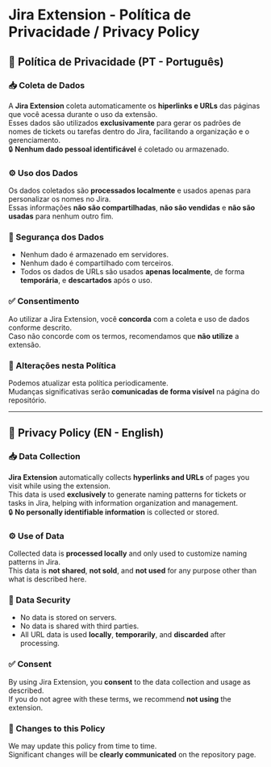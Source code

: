 # Jira Extension - Política de Privacidade / Privacy Policy

## 📄 Política de Privacidade (PT - Português)

### 📥 Coleta de Dados
A **Jira Extension** coleta automaticamente os **hiperlinks e URLs** das páginas que você acessa durante o uso da extensão.  
Esses dados são utilizados **exclusivamente** para gerar os padrões de nomes de tickets ou tarefas dentro do Jira, facilitando a organização e o gerenciamento.  
🔒 **Nenhum dado pessoal identificável** é coletado ou armazenado.

### ⚙️ Uso dos Dados
Os dados coletados são **processados localmente** e usados apenas para personalizar os nomes no Jira.  
Essas informações **não são compartilhadas**, **não são vendidas** e **não são usadas** para nenhum outro fim.

### 🔐 Segurança dos Dados
- Nenhum dado é armazenado em servidores.
- Nenhum dado é compartilhado com terceiros.
- Todos os dados de URLs são usados **apenas localmente**, de forma **temporária**, e **descartados** após o uso.

### ✅ Consentimento
Ao utilizar a Jira Extension, você **concorda** com a coleta e uso de dados conforme descrito.  
Caso não concorde com os termos, recomendamos que **não utilize** a extensão.

### 🔄 Alterações nesta Política
Podemos atualizar esta política periodicamente.  
Mudanças significativas serão **comunicadas de forma visível** na página do repositório.

---

## 📄 Privacy Policy (EN - English)

### 📥 Data Collection
**Jira Extension** automatically collects **hyperlinks and URLs** of pages you visit while using the extension.  
This data is used **exclusively** to generate naming patterns for tickets or tasks in Jira, helping with information organization and management.  
🔒 **No personally identifiable information** is collected or stored.

### ⚙️ Use of Data
Collected data is **processed locally** and only used to customize naming patterns in Jira.  
This data is **not shared**, **not sold**, and **not used** for any purpose other than what is described here.

### 🔐 Data Security
- No data is stored on servers.
- No data is shared with third parties.
- All URL data is used **locally**, **temporarily**, and **discarded** after processing.

### ✅ Consent
By using Jira Extension, you **consent** to the data collection and usage as described.  
If you do not agree with these terms, we recommend **not using** the extension.

### 🔄 Changes to this Policy
We may update this policy from time to time.  
Significant changes will be **clearly communicated** on the repository page.
